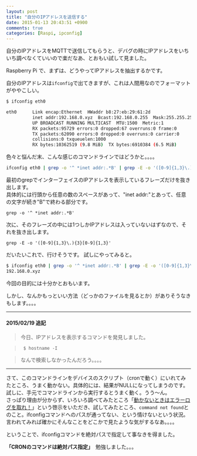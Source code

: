 ```yaml
---
layout: post
title: "自分のIPアドレスを送信する"
date: 2015-01-13 20:43:51 +0900
comments: true
categories: [Raspi, ipconfig]
---
```


自分のIPアドレスをMQTTで送信してもらうと、デバグの時にIPアドレスをいちいち調べなくていいので楽だなあ、とおもい試して見ました。
<!-- more -->

Raspberry Pi で、まずは、どうやってIPアドレスを抽出するかです。

自分のIPアドレスは`ifconfig`で出てきますが、これは人間用なのでフォーマットがややこしい。

```sh example of result of "ifconfig" command
$ ifconfig eth0

eth0      Link encap:Ethernet  HWaddr b8:27:eb:29:61:2d  
          inet addr:192.168.0.xyz  Bcast:192.168.0.255  Mask:255.255.255.0
          UP BROADCAST RUNNING MULTICAST  MTU:1500  Metric:1
          RX packets:95729 errors:0 dropped:67 overruns:0 frame:0
          TX packets:62090 errors:0 dropped:0 overruns:0 carrier:0
          collisions:0 txqueuelen:1000 
          RX bytes:10362519 (9.8 MiB)  TX bytes:6910384 (6.5 MiB)

```

色々と悩んだ末、こんな感じのコマンドラインではどうかと。。。。

```sh a example of one-liner extracting IP adress from "ifconfig" command
ifconfig eth0 | grep -o '^ *inet addr:.*B' | grep -E -o '([0-9]{1,3}\.){3}[0-9]{1,3}'
```

最初のgrepでインターフェイスのIPアドレスを表示しているフレーズだけを抜き出します。  
具体的には行頭から任意の数のスペースがあって、"inet addr:"とあって、任意の文字が続き"B"で終わる部分です。

`grep -o '^ *inet addr:.*B'`

次に、そのフレーズの中には1つしかIPアドレスは入っていないはずなので、それを抜き出します。

`grep -E -o '([0-9]{1,3}\.){3}[0-9]{1,3}'`

だいたいこれで、行けそうです。
試しにやってみると。

```sh test for the one-liner 
$ ifconfig eth0 | grep -o '^ *inet addr:.*B' | grep -E -o '([0-9]{1,3}\.){3}[0-9]{1,3}'
192.168.0.xyz
```

今回の目的には十分かとおもいます。

しかし、なんかもっといい方法（どっかのファイルを見るとか）がありそうなきもします。。。。

----

#### 2015/02/19 追記
> 今日、IPアドレスを表示するコマンドを発見しました。

> ` $ hostname -I`

> なんで検索しなかったんだろう。。。。

----

さて、このコマンドラインをデバイスのスクリプト（cronで動く）にいれてみたところ、うまく動かない。具体的には、結果がNULLになってしまうのです。試しに、手元でコマンドラインから実行するとうまく動く。うう〜ん。  
さっぱり理由が分からず、いろいろ調べてみたところ「[動かないときはエラーログを取れ！](http://higelog.brassworks.jp/?p=1775)」という啓示をいただき、試してみたところ、`command not found`とのこと。ifconfigコマンドへのパスが通ってない、という情けないという状況。言われてみれば確かにそんなことをどこかで見たような気がするなあ。。。。

ということで、ifconfigコマンドを絶対パスで指定して事なきを得ました。

__「CRONのコマンドは絶対パス指定」__　勉強しました。。。




